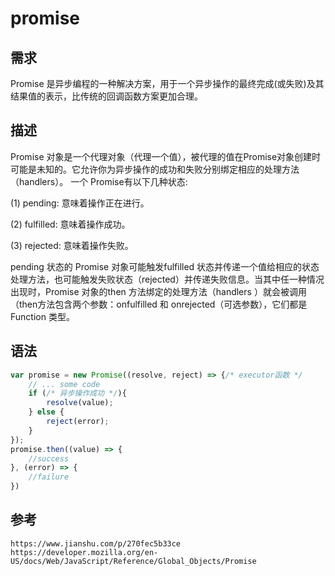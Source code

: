 # promise

## 需求

Promise 是异步编程的一种解决方案，用于一个异步操作的最终完成(或失败)及其结果值的表示，比传统的回调函数方案更加合理。

## 描述

Promise 对象是一个代理对象（代理一个值），被代理的值在Promise对象创建时可能是未知的。它允许你为异步操作的成功和失败分别绑定相应的处理方法（handlers）。
一个 Promise有以下几种状态:

(1) pending: 意味着操作正在进行。

(2) fulfilled: 意味着操作成功。

(3) rejected: 意味着操作失败。

pending 状态的 Promise 对象可能触发fulfilled 状态并传递一个值给相应的状态处理方法，也可能触发失败状态（rejected）并传递失败信息。当其中任一种情况出现时，Promise 对象的then 方法绑定的处理方法（handlers ）就会被调用（then方法包含两个参数：onfulfilled 和 onrejected（可选参数），它们都是 Function 类型。

## 语法
```javascript
var promise = new Promise((resolve, reject) => {/* executor函数 */
    // ... some code
    if (/* 异步操作成功 */){
        resolve(value);
    } else {
        reject(error);
    }
});
promise.then((value) => {
    //success
}, (error) => {
    //failure
})
```


## 参考

```
https://www.jianshu.com/p/270fec5b33ce
https://developer.mozilla.org/en-US/docs/Web/JavaScript/Reference/Global_Objects/Promise
```